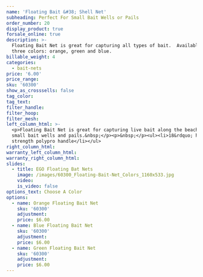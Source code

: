 ```yaml
---
name: 'Floating Bait &#38; Shell Net'
subheading: Perfect For Small Bait Wells or Pails
order_number: 20
display_product: true
forsale_online: true
description: >-
  Floating Bait Net is great for capturing all types of bait.  Available in
  three colors: orange, green and blue.
billable_weight: 4
categories:
  - bait-nets
price: '6.00'
price_range:
sku: '60300'
show_as_crosssells: false
tag_color:
tag_text:
filter_handle:
filter_hoop:
filter_mesh:
left_column_html: >-
  <p>Floating Bait Net is great for capturing live bait along the beach or in
  small bait wells and pails.&nbsp;</p><p>&nbsp;</p><ul><li>18&rdquo; high
  strength polypro handle</li></ul>
right_column_html:
warranty_left_column_html:
warranty_right_column_html:
slides:
  - title: EGO Floating Bat Nets
    image: /images/60300_Floating-Bait-Net_Colors_1160x533.jpg
    video:
    is_video: false
options_text: Choose A Color
options:
  - name: Orange Floating Bait Net
    sku: '60300'
    adjustment:
    price: $6.00
  - name: Blue Floating Bait Net
    sku: '60300'
    adjustment:
    price: $6.00
  - name: Green Floating Bait Net
    sku: '60300'
    adjustment:
    price: $6.00
---
```

